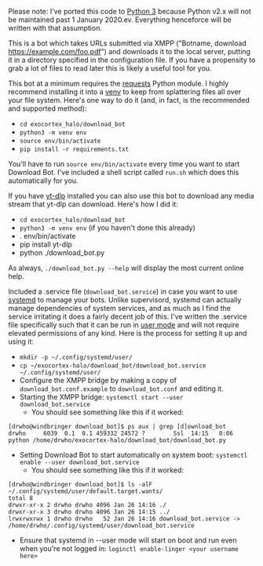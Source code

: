 Please note: I've ported this code to [Python 3](https://pythonclock.org) because Python v2.x will not be maintained past 1 January 2020.ev.  Everything henceforce will be written with that assumption.

This is a bot which takes URLs submitted via XMPP ("Botname, download https://example.com/foo.pdf") and downloads it to the local server, putting it in a directory specified in the configuration file.  If you have a propensity to grab a lot of files to read later this is likely a useful tool for you.

This bot at a minimum requires the [requests](http://docs.python-requests.org/en/master/) Python module.  I highly recommend installing it into a [venv](https://docs.python.org/3/tutorial/venv.html) to keep from splattering files all over your file system.  Here's one way to do it (and, in fact, is the recommended and supported method):

* `cd exocortex_halo/download_bot`
* `python3 -m venv env`
* `source env/bin/activate`
* `pip install -r requirements.txt`

You'll have to run `source env/bin/activate` every time you want to start Download Bot.  I've included a shell script called `run.sh` which does this automatically for you.

If you have [yt-dlp](https://github.com/yt-dlp/yt-dlp) installed you can also use this bot to download any media stream that yt-dlp can download.  Here's how I did it:

* `cd exocortex_halo/download_bot`
* `python3 -m venv env` (if you haven't done this already)
* . env/bin/activate
* pip install yt-dlp
* python ./download_bot.py

As always, `./download_bot.py --help` will display the most current online help.

Included a .service file (`download_bot.service`) in case you want to use [systemd](https://www.freedesktop.org/wiki/Software/systemd/) to manage your bots.  Unlike supervisord, systemd can actually manage dependencies of system services, and as much as I find the service irritating it does a fairly decent job of this.  I've written the .service file specifically such that it can be run in [user mode](https://wiki.archlinux.org/index.php/Systemd/User) and will not require elevated permissions of any kind.  Here is the process for setting it up and using it:

* `mkdir -p ~/.config/systemd/user/`
* `cp ~/exocortex-halo/download_bot/download_bot.service ~/.config/systemd/user/`
* Configure the XMPP bridge by making a copy of `download_bot.conf.example` to `download_bot.conf` and editing it.
* Starting the XMPP bridge: `systemctl start --user download_bot.service`
  * You should see something like this if it worked:
```
[drwho@windbringer download_bot]$ ps aux | grep [d]ownload_bot
drwho     6039  0.1  0.1 459332 24572 ?        Ssl  14:15   0:06 python /home/drwho/exocortex-halo/download_bot/download_bot.py
```
* Setting Download Bot to start automatically on system boot: `systemctl enable --user download_bot.service`
  * You should see something like this if it worked:

```
[drwho@windbringer download_bot]$ ls -alF ~/.config/systemd/user/default.target.wants/
total 8
drwxr-xr-x 2 drwho drwho 4096 Jan 26 14:16 ./
drwxr-xr-x 3 drwho drwho 4096 Jan 26 14:15 ../
lrwxrwxrwx 1 drwho drwho   52 Jan 26 14:16 download_bot.service -> /home/drwho/.config/systemd/user/download_bot.service
```
* Ensure that systemd in --user mode will start on boot and run even when you're not logged in: `loginctl enable-linger <your username here>`
